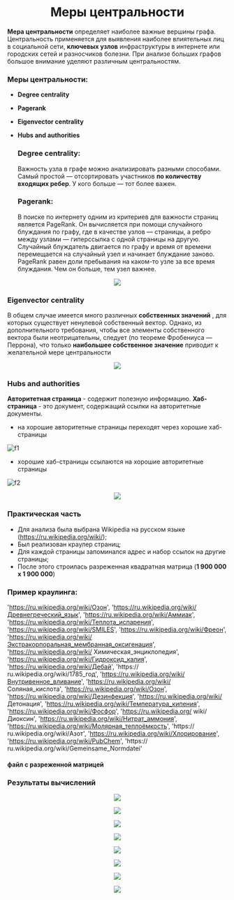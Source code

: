 <h1 align="center">Меры центральности</h1>
  
  **Мера центральности** определяет наиболее важные вершины графа. Центральность применяется для выявления наиболее влиятельных лиц в социальной сети, **ключевых узлов** инфраструктуры в интернете или городских сетей и разносчиков болезни. При анализе больших графов большое внимание уделяют различным центральностям.
  
  ### Меры центральности:

- **Degree centrality**
- **Pagerank** 
- **Eigenvector centrality** 
- **Hubs and authorities** 
 
  
  ### Degree centrality:
  
  Важность узла в графе можно анализировать разными способами. Самый простой — отсортировать участников **по количеству входящих ребер**. У кого больше — тот более важен.
  
  ### Pagerank:
  
  В поиске по интернету одним из критериев для важности страниц является PageRank.
Он вычисляется при помощи случайного блуждания по графу, где в качестве узлов — страницы, а ребро между узлами — гиперссылка с одной страницы на другую. Случайный блуждатель двигается по графу и время от времени перемещается на случайный узел и начинает блуждание заново. PageRank равен доли пребывания на каком-то узле за все время блуждания. Чем он больше, тем узел важнее.

<p align="center">
<img src="https://i.gyazo.com/f36cce4d4bba8d708155aaf9bbbba379.png">
  
  ### Eigenvector centrality
  
  В общем случае имеется много различных **собственных значений** , для которых существует ненулевой собственный вектор. Однако, из дополнительного требования, чтобы все элементы собственного вектора были неотрицательны, следует (по теореме Фробениуса — Перрона), что только **наибольшее собственное значение** приводит к желательной мере центральности
  
  <p align="center">
<img src="https://i.gyazo.com/4100c78a083418f829249f0408f83b26.png">
  
  ### Hubs and authorities
  
  **Авторитетная страница** - содержит полезную информацию.
**Хаб-страница** - это документ, содержащий ссылки на авторитетные документы.

- на хорошие авторитетные страницы переходят через хорошие хаб-страницы

![f1]

- xорошие хаб-страницы ссылаются на хорошие авторитетные страницы

![f2]

  <p align="center">
<img src="https://i.gyazo.com/c70c5c84a1abe512d99947a3684b83e8.png">
  
  ### Практическая часть
  
  - Для анализа была выбрана Wikipedia на русском языке (https://ru.wikipedia.org/wiki/);
  - Был реализован краулер страниц;
  - Для каждой страницы запоминался адрес и набор ссылок на другие страницы;
  - После этого строилась разреженная квадратная матрица (**1 900 000 х 1 900 000**)

  ### Пример краулинга:
  
  'https://ru.wikipedia.org/wiki/Озон', 'https://ru.wikipedia.org/wiki/Древнегреческий_язык', 'https://ru.wikipedia.org/wiki/Аммиак', 'https://ru.wikipedia.org/wiki/Теплота_испарения', 'https://ru.wikipedia.org/wiki/SMILES', 'https://ru.wikipedia.org/wiki/Фреон', 'https://ru.wikipedia.org/wiki/Экстракорпоральная_мембранная_оксигенация', 'https://ru.wikipedia.org/wiki/ Химическая_энциклопедия', 'https://ru.wikipedia.org/wiki/Гидроксид_калия', 'https://ru.wikipedia.org/wiki/Дебай', 'https:// ru.wikipedia.org/wiki/1785_год', 'https://ru.wikipedia.org/wiki/Внутривенное_вливание', 'https://ru.wikipedia.org/wiki/ Соляная_кислота', 'https://ru.wikipedia.org/wiki/Озон', 'https://ru.wikipedia.org/wiki/Дезинфекция', 'https://ru.wikipedia.org/wiki/ Детонация', 'https://ru.wikipedia.org/wiki/Температура_кипения', 'https://ru.wikipedia.org/wiki/Фосфор', 'https://ru.wikipedia.org/ wiki/Диоксин', 'https://ru.wikipedia.org/wiki/Нитрат_аммония', 'https://ru.wikipedia.org/wiki/Молярная_теплоёмкость', 'https:// ru.wikipedia.org/wiki/Азот', 'https://ru.wikipedia.org/wiki/Хлорирование', 'https://ru.wikipedia.org/wiki/PubChem', 'https:// ru.wikipedia.org/wiki/Gemeinsame_Normdatei'

#### файл с разреженной матрицей

### Результаты вычислений

  <p align="center">
<img src="https://i.gyazo.com/ef760ab72d4049e5d3745ef0f16c5f12.png">
  
  <p align="center">
<img src="https://i.gyazo.com/d415a9a4c5fe376bfba0cfb11bfd3cbe.png">

  <p align="center">
<img src="https://i.gyazo.com/8d9e792cf2c2c167347b7e3e2805200b.png">
  
  <p align="center">
<img src="https://i.gyazo.com/d699ac9eaa8f20b3d9cd467df93ce1cb.png">
  
   <p align="center">
<img src="https://i.gyazo.com/fafd4b9d75affdc840a584b9fa51847c.png">
  
  <p align="center">
<img src="https://i.gyazo.com/a1af32c4161657bdaa8b81b7e7b2b935.png">
  
   <p align="center">
<img src="https://i.gyazo.com/b892e6422478b7f133df9857afd8aeb5.png">

   <p align="center">
<img src="https://i.gyazo.com/63eebd54bcc0946b9749844d8db7e488.png">
  
[f1]: http://chart.apis.google.com/chart?cht=tx&chl=a_i\leftarrow\sum\limits_iA_{ij}h_j
[f2]: http://chart.apis.google.com/chart?cht=tx&chl=h_i\leftarrow\sum\limits_iA_{ij}a_j


  
